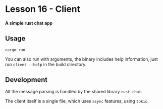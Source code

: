 # Lesson 16 - Client
#### A simple rust chat app

## Usage
`cargo run`

You can also run with arguments, the binary includes help information, just run `client --help` in the build directory.

## Development
All the message parsing is handled by the shared library `rust_chat`.

The client itself is a single file, which uses `async` features, using `tokio`.